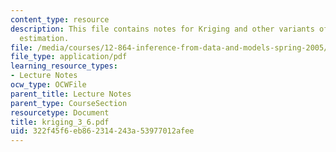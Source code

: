 ```yaml
---
content_type: resource
description: This file contains notes for Kriging and other variants of Gauss-Markov
  estimation.
file: /media/courses/12-864-inference-from-data-and-models-spring-2005/322f45f6eb862314243a53977012afee_kriging_3_6.pdf
file_type: application/pdf
learning_resource_types:
- Lecture Notes
ocw_type: OCWFile
parent_title: Lecture Notes
parent_type: CourseSection
resourcetype: Document
title: kriging_3_6.pdf
uid: 322f45f6-eb86-2314-243a-53977012afee
---
```

